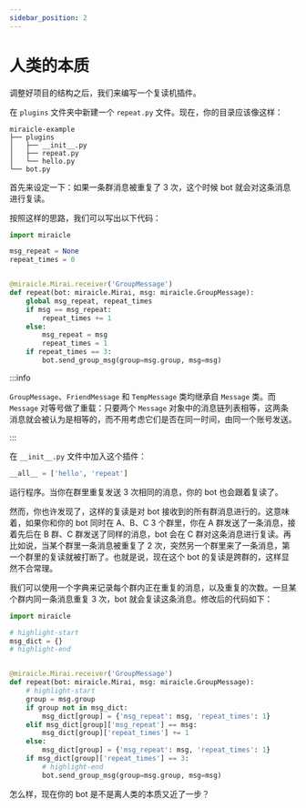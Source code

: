 ```yaml
---
sidebar_position: 2
---
```


# 人类的本质

调整好项目的结构之后，我们来编写一个复读机插件。

在 `plugins` 文件夹中新建一个 `repeat.py` 文件。现在，你的目录应该像这样：

```
miraicle-example
├── plugins
│   ├── __init__.py
│   ├── repeat.py
│   └── hello.py
└── bot.py
```

首先来设定一下：如果一条群消息被重复了 3 次，这个时候 bot 就会对这条消息进行复读。

按照这样的思路，我们可以写出以下代码：

``` python title='repeat.py'
import miraicle

msg_repeat = None
repeat_times = 0


@miraicle.Mirai.receiver('GroupMessage')
def repeat(bot: miraicle.Mirai, msg: miraicle.GroupMessage):
    global msg_repeat, repeat_times
    if msg == msg_repeat:
        repeat_times += 1
    else:
        msg_repeat = msg
        repeat_times = 1
    if repeat_times == 3:
        bot.send_group_msg(group=msg.group, msg=msg)
```

:::info

`GroupMessage`、`FriendMessage` 和 `TempMessage` 类均继承自 `Message` 类。而 `Message` 对等号做了重载：只要两个 `Message` 对象中的消息链列表相等，这两条消息就会被认为是相等的，而不用考虑它们是否在同一时间，由同一个账号发送。

:::

在 `__init__.py` 文件中加入这个插件：

``` python title='__init__.py'
__all__ = ['hello', 'repeat']
```

运行程序。当你在群里重复发送 3 次相同的消息，你的 bot 也会跟着复读了。

然而，你也许发现了，这样的复读是对 bot 接收到的所有群消息进行的。这意味着，如果你和你的 bot 同时在 A、B、C 3 个群里，你在 A 群发送了一条消息，接着先后在 B 群、C 群发送了同样的消息，bot 会在 C 群对这条消息进行复读。再比如说，当某个群里一条消息被重复了 2 次，突然另一个群里来了一条消息，第一个群里的复读就被打断了。也就是说，现在这个 bot 的复读是跨群的，这样显然不合常理。

我们可以使用一个字典来记录每个群内正在重复的消息，以及重复的次数。一旦某个群内同一条消息重复 3 次，bot 就会复读这条消息。修改后的代码如下：

``` python title='repeat.py'
import miraicle

# highlight-start
msg_dict = {}
# highlight-end


@miraicle.Mirai.receiver('GroupMessage')
def repeat(bot: miraicle.Mirai, msg: miraicle.GroupMessage):
    # highlight-start
    group = msg.group
    if group not in msg_dict:
        msg_dict[group] = {'msg_repeat': msg, 'repeat_times': 1}
    elif msg_dict[group]['msg_repeat'] == msg:
        msg_dict[group]['repeat_times'] += 1
    else:
        msg_dict[group] = {'msg_repeat': msg, 'repeat_times': 1}
    if msg_dict[group]['repeat_times'] == 3:
        # highlight-end
        bot.send_group_msg(group=msg.group, msg=msg)
```

怎么样，现在你的 bot 是不是离人类的本质又近了一步？
